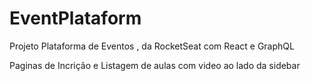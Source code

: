 # EventPlataform

Projeto Plataforma de Eventos , da RocketSeat com React e GraphQL

Paginas de Incrição e Listagem de aulas com video ao lado da sidebar


